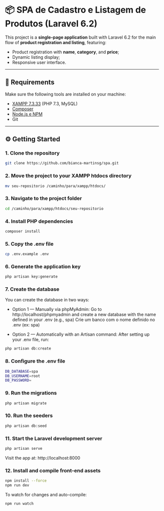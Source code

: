 # 📦 SPA de Cadastro e Listagem de Produtos (Laravel 6.2)

This project is a **single-page application** built with Laravel 6.2 for the main flow of **product registration and listing**, featuring:

- Product registration with **name**, **category**, and **price**;
- Dynamic listing display;
- Responsive user interface.

---

## 🔧 Requirements

Make sure the following tools are installed on your machine:

- [XAMPP 7.3.33](https://sourceforge.net/projects/xampp/files/XAMPP%20Windows/7.3.33/) (PHP 7.3, MySQL)
- [Composer](https://getcomposer.org/)
- [Node.js e NPM](https://nodejs.org/)
- Git

---

## ⚙️ Getting Started

### 1. Clone the repository

```bash
git clone https://github.com/bianca-martinsg/spa.git
```

### 2. Move the project to your XAMPP htdocs directory
```bash
mv seu-repositorio /caminho/para/xampp/htdocs/
```

### 3. Navigate to the project folder
```bash
cd /caminho/para/xampp/htdocs/seu-repositorio
```

### 4. Install PHP dependencies
```bash
composer install
```

### 5. Copy the .env file
```bash
cp .env.example .env
```

### 6. Generate the application key
```bash
php artisan key:generate
```

### 7. Create the database
You can create the database in two ways:

- Option 1 — Manually via phpMyAdmin:
    Go to http://localhost/phpmyadmin and create a new database with the name defined in your .env (e.g., spa)
    Crie um banco com o nome definido no .env (ex: spa)

- Option 2 — Automatically with an Artisan command:
After setting up your .env file, run:
```bash
php artisan db:create
```

### 8. Configure the .env file
```bash
DB_DATABASE=spa
DB_USERNAME=root
DB_PASSWORD=
```

### 9. Run the migrations
```bash
php artisan migrate
```

### 10. Run the seeders
```bash
php artisan db:seed
```

### 11. Start the Laravel development server
```bash
php artisan serve
```
Visit the app at: http://localhost:8000

### 12. Install and compile front-end assets
```bash
npm install --force
npm run dev
```
To watch for changes and auto-compile:
```bash
npm run watch
```
